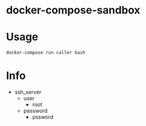 # docker-compose-sandbox

# Usage

```
docker-compose run caller bash
```

# Info

- ssh_server
    - user
        - root
    - password
        - pssword
